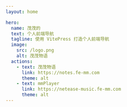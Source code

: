 ```yaml
---
layout: home

hero:
  name: 茂茂的
  text: 个人前端导航
  tagline: 使用 VitePress 打造个人前端导航
  image:
    src: /logo.png
    alt: 茂茂物语
  actions:
    - text: 茂茂物语
      link: https://notes.fe-mm.com
      theme: alt
    - text: mmPlayer
      link: https://netease-music.fe-mm.com
      theme: alt
---
```

